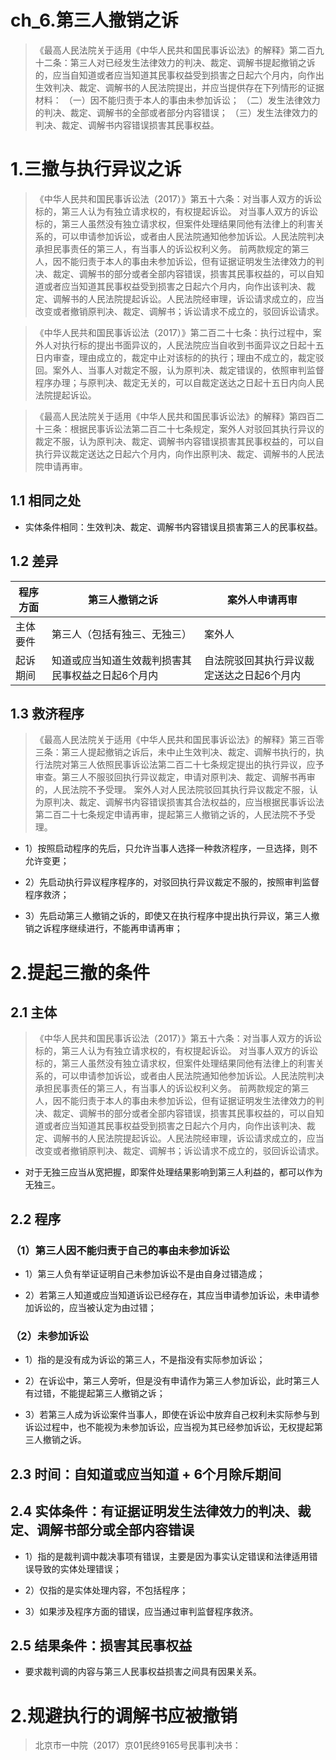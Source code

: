 # ch_6.第三人撤销之诉
> 《最高人民法院关于适用《中华人民共和国民事诉讼法》的解释》第二百九十二条：第三人对已经发生法律效力的判决、裁定、调解书提起撤销之诉的，应当自知道或者应当知道其民事权益受到损害之日起六个月内，向作出生效判决、裁定、调解书的人民法院提出，并应当提供存在下列情形的证据材料：
（一）因不能归责于本人的事由未参加诉讼；
（二）发生法律效力的判决、裁定、调解书的全部或者部分内容错误；
（三）发生法律效力的判决、裁定、调解书内容错误损害其民事权益。


# 1.三撤与执行异议之诉
> 《中华人民共和国民事诉讼法（2017）》第五十六条：对当事人双方的诉讼标的，第三人认为有独立请求权的，有权提起诉讼。 
对当事人双方的诉讼标的，第三人虽然没有独立请求权，但案件处理结果同他有法律上的利害关系的，可以申请参加诉讼，或者由人民法院通知他参加诉讼。人民法院判决承担民事责任的第三人，有当事人的诉讼权利义务。
前两款规定的第三人，因不能归责于本人的事由未参加诉讼，但有证据证明发生法律效力的判决、裁定、调解书的部分或者全部内容错误，损害其民事权益的，可以自知道或者应当知道其民事权益受到损害之日起六个月内，向作出该判决、裁定、调解书的人民法院提起诉讼。人民法院经审理，诉讼请求成立的，应当改变或者撤销原判决、裁定、调解书；诉讼请求不成立的，驳回诉讼请求。

> 《中华人民共和国民事诉讼法（2017）》第二百二十七条：执行过程中，案外人对执行标的提出书面异议的，人民法院应当自收到书面异议之日起十五日内审查，理由成立的，裁定中止对该标的的执行；理由不成立的，裁定驳回。案外人、当事人对裁定不服，认为原判决、裁定错误的，依照审判监督程序办理；与原判决、裁定无关的，可以自裁定送达之日起十五日内向人民法院提起诉讼。

> 《最高人民法院关于适用《中华人民共和国民事诉讼法》的解释》第四百二十三条：根据民事诉讼法第二百二十七条规定，案外人对驳回其执行异议的裁定不服，认为原判决、裁定、调解书内容错误损害其民事权益的，可以自执行异议裁定送达之日起六个月内，向作出原判决、裁定、调解书的人民法院申请再审。

## 1.1 相同之处
- 实体条件相同：生效判决、裁定、调解书内容错误且损害第三人的民事权益。 

## 1.2 差异
| 程序方面 |  第三人撤销之诉 | 案外人申请再审  | 
| --- | ------ | ----- | 
| 主体要件 | 第三人（包括有独三、无独三） | 案外人 | 
| 起诉期间  | 知道或应当知道生效裁判损害其民事权益之日起6个月内 | 自法院驳回其执行异议裁定送达之日起6个月内 | 

## 1.3 救济程序
> 《最高人民法院关于适用《中华人民共和国民事诉讼法》的解释》第三百零三条：第三人提起撤销之诉后，未中止生效判决、裁定、调解书执行的，执行法院对第三人依照民事诉讼法第二百二十七条规定提出的执行异议，应予审查。第三人不服驳回执行异议裁定，申请对原判决、裁定、调解书再审的，人民法院不予受理。 
案外人对人民法院驳回其执行异议裁定不服，认为原判决、裁定、调解书内容错误损害其合法权益的，应当根据民事诉讼法第二百二十七条规定申请再审，提起第三人撤销之诉的，人民法院不予受理。

- 1）按照启动程序的先后，只允许当事人选择一种救济程序，一旦选择，则不允许变更；

- 2）先启动执行异议程序程序的，对驳回执行异议裁定不服的，按照审判监督程序救济；

- 3）先启动第三人撤销之诉的，即使又在执行程序中提出执行异议，第三人撤销之诉程序继续进行，不能再申请再审；


# 2.提起三撤的条件
## 2.1 主体
> 《中华人民共和国民事诉讼法（2017）》第五十六条：对当事人双方的诉讼标的，第三人认为有独立请求权的，有权提起诉讼。
对当事人双方的诉讼标的，第三人虽然没有独立请求权，但案件处理结果同他有法律上的利害关系的，可以申请参加诉讼，或者由人民法院通知他参加诉讼。人民法院判决承担民事责任的第三人，有当事人的诉讼权利义务。 
前两款规定的第三人，因不能归责于本人的事由未参加诉讼，但有证据证明发生法律效力的判决、裁定、调解书的部分或者全部内容错误，损害其民事权益的，可以自知道或者应当知道其民事权益受到损害之日起六个月内，向作出该判决、裁定、调解书的人民法院提起诉讼。人民法院经审理，诉讼请求成立的，应当改变或者撤销原判决、裁定、调解书；诉讼请求不成立的，驳回诉讼请求。

- 对于无独三应当从宽把握，即案件处理结果影响到第三人利益的，都可以作为无独三。

## 2.2 程序
### （1）第三人因不能归责于自己的事由未参加诉讼
- 1）第三人负有举证证明自己未参加诉讼不是由自身过错造成；

- 2）若第三人知道或应当知道诉讼已经存在，其应当申请参加诉讼，未申请参加诉讼的，应当被认定为由过错；

### （2）未参加诉讼
- 1）指的是没有成为诉讼的第三人，不是指没有实际参加诉讼；

- 2）在诉讼中，第三人旁听，但是没有申请作为第三人参加诉讼，此时第三人有过错，不能提起第三人撤销之诉；

- 3）若第三人成为诉讼案件当事人，即使在诉讼中放弃自己权利未实际参与到诉讼过程中，也不能视为未参加诉讼，应当视为其已经参加诉讼，无权提起第三人撤销之诉。

## 2.3 时间：自知道或应当知道 + 6个月除斥期间

## 2.4 实体条件：有证据证明发生法律效力的判决、裁定、调解书部分或全部内容错误
- 1）指的是裁判调中裁决事项有错误，主要是因为事实认定错误和法律适用错误导致的实体处理错误；

- 2）仅指的是实体处理内容，不包括程序；

- 3）如果涉及程序方面的错误，应当通过审判监督程序救济。

## 2.5 结果条件：损害其民事权益
- 要求裁判调的内容与第三人民事权益损害之间具有因果关系。







# 2.规避执行的调解书应被撤销
> 北京市一中院（2017）京01民终9165号民事判决书：












